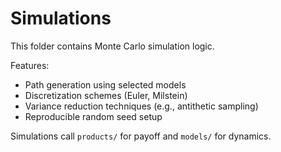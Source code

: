 # Simulations

This folder contains Monte Carlo simulation logic.

Features:
- Path generation using selected models
- Discretization schemes (Euler, Milstein)
- Variance reduction techniques (e.g., antithetic sampling)
- Reproducible random seed setup

Simulations call `products/` for payoff and `models/` for dynamics.
